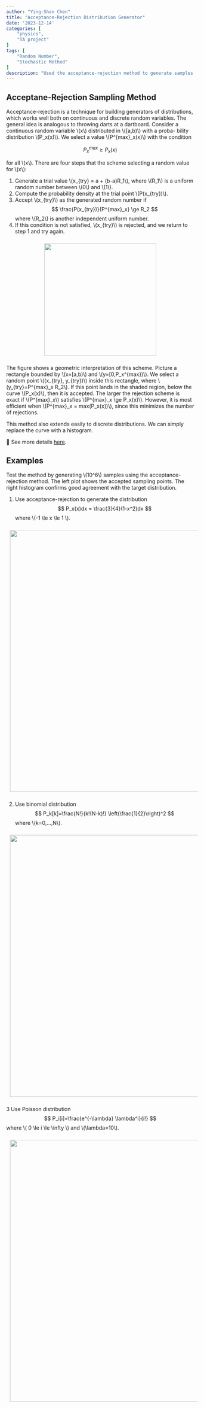```yaml
---
author: "Ying-Shan Chen"
title: "Acceptance-Rejection Distribution Generator"
date: '2023-12-14'
categories: [
    "physics",
    "TA project"
]
tags: [
    "Random Number",
    "Stochastic Method"
]
description: "Used the acceptance-rejection method to generate samples from custom continuous and discrete distributions, including binomial and Poisson. Verified accuracy through histogram comparisons with analytical formulas."
---
```

## Acceptane-Rejection Sampling Method
Acceptance-rejection is a technique for building generators of distributions, which works well both on continuous and discrete random variables. The general idea is analogous to throwing darts at a dartboard.
Consider a continuous random variable \\(x\\) distributed in \\([a,b)\\) with a proba-
bility distribution \\(P_x(x)\\). We select a value \\(P^{max}_x(x)\\) with the condition

$$
    P^{max}_x \ge P_x(x)
$$

for all \\(x\\). There are four steps that the scheme selecting a random value for \\(x\\):

1. Generate a trial value \\(x_{try} = a + (b-a)R_1\\), where \\(R_1\\) is a uniform random number between \\(0\\) and \\(1\\).
2. Compute the probability density at the trial point \\(P(x_{try})\\).
3. Accept \\(x_{try}\\) as the generated random number if 
$$
    \frac{P(x_{try})}{P^{max}_x} \ge R_2
$$
where \\(R_2\\) is another independent uniform number.
4. If this condition is not satisfied, \\(x_{try}\\) is rejected, and we return to step 1 and try again.

<p align="center">
    <img src="/self/img/projects_physics/DistributionGenerator/acceptance-rejection-method.png" width="300" style="margin-left:10px;margin-top:10px;margin-right:10px;margin-bottom:10px"> 
</p>

The figure shows a geometric interpretation of this scheme. Picture a rectangle bounded by \\(x=[a,b)\\) and \\(y=[0,P_x^{max})\\). We select a random point \\((x_{try}, y_{try})\\) inside this rectangle, where \\(y_{try}=P^{max}_x R_2\\). If this point lands in the shaded region, below the curve \\(P_x(x)\\), then it is accepted. The larger the rejection scheme is exact if \\(P^{max}_x\\) satisfies \\(P^{max}_x \ge P_x(x)\\). However, it is most efficient when \\(P^{max}_x = max(P_x(x))\\), since this minimizes the number of rejections. 

This method also extends easily to discrete distributions. We can simply replace the curve with a histogram.


🔗 See more details <a href="https://github.com/ChenYingShan1114/Distribution-Generator"> here</a>.

## Examples
Test the method by generating \\(10^6\\) samples using the acceptance-rejection method. The left plot shows the accepted sampling points. The right histogram confirms good agreement with the target distribution.
1. Use acceptance-rejection to generate the distribution 
$$
    P_x(x)dx = \frac{3}{4}(1-x^2)dx
$$
where \\(-1 \le x \le 1 \\).
<p align="center">
    <img src="/self/img/projects_physics/DistributionGenerator/acceptance-rejection.png" width="700" style="margin-left:10px;margin-top:10px;margin-right:10px;margin-bottom:10px"> 
</p>

2. Use binomial distribution 
$$
    P_k[k]=\frac{N!}{k!(N-k)!} \left(\frac{1}{2}\right)^2
$$
where \\(k=0,...,N\\).
<p align="center">
    <img src="/self/img/projects_physics/DistributionGenerator/binomial-distribution.png" width="700" style="margin-left:10px;margin-top:10px;margin-right:10px;margin-bottom:10px"> 
</p>

3 Use Poisson distribution
$$
    P_i[i]=\frac{e^{-\lambda} \lambda^i}{i!}
$$
where \\( 0 \le i \le \infty \\) and \\(\lambda=10\\).
<p align="center">
    <img src="/self/img/projects_physics/DistributionGenerator/poisson-distribution.png" width="700" style="margin-left:10px;margin-top:10px;margin-right:10px;margin-bottom:10px"> 
</p>